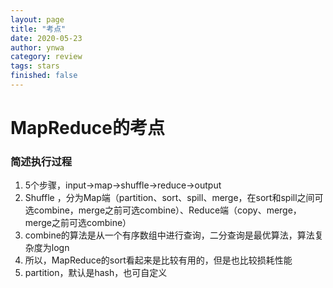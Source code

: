 ```yaml
---
layout: page
title: "考点"
date: 2020-05-23
author: ynwa
category: review
tags: stars
finished: false
---
```


# MapReduce的考点

### 简述执行过程

1. 5个步骤，input->map->shuffle->reduce->output
2. Shuffle ，分为Map端（partition、sort、spill、merge，在sort和spill之间可选combine，merge之前可选combine）、Reduce端（copy、merge，merge之前可选combine）
3. combine的算法是从一个有序数组中进行查询，二分查询是最优算法，算法复杂度为logn
4. 所以，MapReduce的sort看起来是比较有用的，但是也比较损耗性能
5. partition，默认是hash，也可自定义

